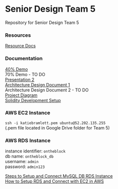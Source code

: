 # Senior Design Team 5
Repository for Senior Design Team 5

### Resources
[Resource Docs](/RESOURCES)

### Documentation
[40% Demo](/DOCS/Group%205%2040%25%20Demo.pdf)<br>
70% Demo - TO DO<br>
[Presentation 2](/DOCS/Group%205%20Presentation%202.pdf)<br>
[Architecture Design Document 1](/DOCS/Team%205%20ArchitectureDesign%20Assignment.pdf)<br>
Architecture Design Document 2 - TO DO<br>
[Project Diagram](/DOCS/Team5-ProjectDiagrams.md)<br>
[Solidity Development Setup](/DOCS/Solidity-Dev.md)<br>

### AWS EC2 Instance
`ssh -i katiebramlett.pem ubuntu@52.202.135.255`<br>
(.pem file located in Google Drive folder for Team 5)<br>

### AWS RDS Instance
instance identifier: `ontheblock`<br>
db name: `ontheblock_db`<br>
username: `admin`<br>
password: `admin123`<br>

[Steps to Setup and Connect MySQL DB RDS Instance](https://aws.amazon.com/getting-started/hands-on/create-mysql-db/)<br>
[How to Setup RDS and Connect with EC2 in AWS](https://www.cloudbooklet.com/how-to-setup-rds-and-connect-with-ec2-in-aws/#:~:text=Configure%20RDS%20to%20allow%20connections,assigned%20to%20your%20RDS%20instance)<br>
